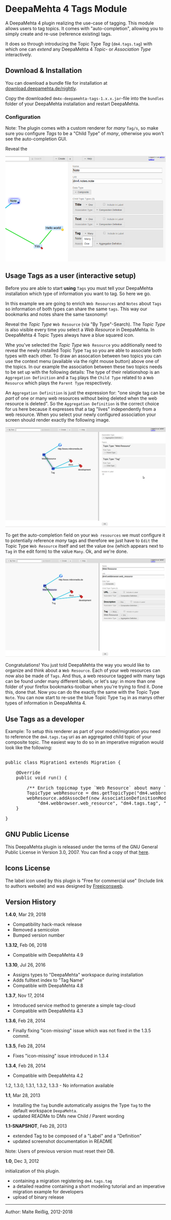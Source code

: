 
# DeepaMehta 4 Tags Module

A DeepaMehta 4 plugin realizing the use-case of tagging. This module allows users to tag topics. It comes with "auto-completion", allowing you to simply create and re-use (reference existing) tags.

It does so through introducing the Topic Type _Tag_ (`dm4.tags.tag`) with which one can _extend_ any DeepaMehta 4 _Topic_- or _Association Type_ interactively.

## Download & Installation

You can download a bundle file for installation at [download.deepamehta.de/nightly](http://download.deepamehta.de).

Copy the downloaded `dm4x-deepamehta-tags-1.x.x.jar`-file into the `bundles` folder of your DeepaMehta installation and restart DeepaMehta.

### Configuration

Note: The plugin comes with a custom renderer for _many_ `Tag/s`, so make sure you configure _Tags_ to be a "Child Type" of _many_, otherwise you won't see the auto-completion GUI.

Reveal the 

![screenshot1](https://github.com/mukil/dm4.tags/raw/master/help-configuring_notes-for-tagging-screen-1.png)

## Usage Tags as a user (interactive setup)

Before you are able to start **using** `Tags` you must tell your DeepaMehta installation which type of information you want to tag. So here we go.

In this example we are going to enrich `Web Resources` and `Notes` about `Tags` so information of both types can share the same `tags`. This way our bookmarks and notes share the same taxonomy!

Reveal the _Topic Type_ `Web Resource` (via "By Type"-Search). The _Topic Type_ is also visible every time you select a _Web Resource_ in DeepaMehta. In DeepaMehta 4 Topic Types always have a blue squared icon.

Whe you've selected the _Topic Type_ `Web Resource` you additionally need to reveal the newly installed Topic Type `Tag` so you are able to associate both types with each other. To draw an assocation between two topics you can use the context menu (available via the right mouse button) above one of the topics. In our example the association between these two topics needs to be set up with the following details: The type of their relationshop is an `Aggregation Definition` and a `Tag` plays the `Child Type` related to a `Web Resource` which plays the `Parent Type` respectively.

An `Aggregation Definition` is just the expression for: "one single tag can be _part_ of one or many web resources without being deleted when the web resource is deleted". So the `Aggregation Definition` is the correct choice for us here because it expresses that a tag "lives" independently from a web resource. When you select your newly configured association your screen should render exactly the following image.

![screenshot2](https://github.com/mukil/dm4.tags/raw/master/configuring_dm4.tagging-1.1.png)

To get the auto-completion field on your `Web resources` we must configure it to potentially reference _many_ tags and therefore we just have to `Edit` the Topic Type `Web Resource` itself and set the value `One` (which appears next to `Tag` in the edit form) to the value `Many`. Ok, and we're done.


![screenshot3](https://github.com/mukil/dm4.tags/raw/master/configuring_dm4.tagging.1.1_Bild2.png)

Congratulations! You just told DeepaMehta the way you would like to organize and think about a `Web Resource`. Each of your web resources can now also be made of `Tags`. And thus, a web resource tagged with many tags can be found under many different labels, or let's say: in more than one folder of your firefox bookmarks-toolbar when you're trying to find it. Done this, done that. Now you can do the exactly the same with the Topic Type `Note`. You can now start to re-use the blue Topic Type `Tag` in as manys other types of information in DeepaMehta 4.

## Use Tags as a developer

Example: To setup this renderer as part of your model/migration you need to reference the `dm4.tags.tag` uri as an aggregated child topic of your composite topic. The easiest way to do so in an imperative migration would look like the following:

<pre>

public class Migration1 extends Migration {

    @Override
    public void run() {

        /** Enrich topicmap type `Web Resource` about many `Tag` fields */
        TopicType webResource = dms.getTopicType("dm4.webbrowser.web_resource");
        webResource.addAssocDef(new AssociationDefinitionModel("dm4.core.aggregation_def",
            "dm4.webbrowser.web_resource", "dm4.tags.tag", "dm4.core.one", "dm4.core.many"));
    }

}
</pre>


## GNU Public License

This DeepaMehta plugin is released under the terms of the GNU General Public License in Version 3.0, 2007. You can find a copy of that [here](http://www.gnu.org/licenses/gpl).

## Icons License

The label icon used by this plugin is "Free for commercial use" (Include link to authors website) and was designed by [Freeiconsweb](http://www.freeiconsweb.com/).

## Version History

**1.4.0**, Mar 29, 2018

- Compatibility hack-mack release
- Removed a semicolon
- Bumped version number

**1.3.12**, Feb 06, 2018

- Compatible with DeepaMehta 4.9

**1.3.10**, Jul 26, 2016
- Assigns types to "DeepaMehta" workspace during installation
- Adds fulltext index to "Tag Name"
- Compatible with DeepaMehta 4.8

**1.3.7**, Nov 17, 2014
- Introduced service method to generate a simple tag-cloud
- Compatible with DeepaMehta 4.3

**1.3.6**, Feb 28, 2014
- Finally fixing "icon-missing" issue which was not fixed in the 1.3.5 commit.

**1.3.5**, Feb 28, 2014
- Fixes "icon-missing" issue introduced in 1.3.4

**1.3.4**, Feb 28, 2014
- Compatible with DeepaMehta 4.2

1.2, 1.3.0, 1.3.1, 1.3.2, 1.3.3 - No information available

**1.1**, Mar 28, 2013
- Installing the `Tag` bundle automatically assigns the Type `Tag` to the default workspace `DeepaMehta`.
- updated READMe to DMs new Child / Parent wording

**1.1-SNAPSHOT**, Feb 28, 2013

- extended Tag to be composed of a "Label" and a "Definition"
- updated screenshot documentation in README

Note: Users of previous version must reset their DB.

**1.0**, Dec 3, 2012

initialization of this plugin.

- containing a migration registering `dm4.tags.tag`
- a detailed readme containing a short modeling tutorial and an imperative migration example for developers
- upload of binary release

-------------------------------
Author: Malte Reißig, 2012-2018

